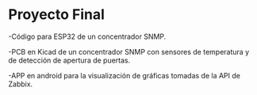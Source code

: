 # Proyecto Final
 -Código para ESP32 de un concentrador SNMP.
 
 -PCB en Kicad de un concentrador SNMP con sensores de temperatura y de detección de apertura de puertas.
 
 -APP en android para la visualización de gráficas tomadas de la API de Zabbix.
